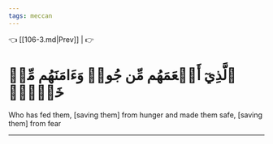 ```yaml
---
tags: meccan
---
```


👈 [[106-3.md|Prev]] |  👉

# ٱلَّذِيٓ أَطۡعَمَهُم مِّن جُوعٖ وَءَامَنَهُم مِّنۡ خَوۡفِۭ

Who has fed them, [saving them] from hunger and made them safe, [saving them] from fear

---

